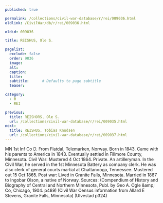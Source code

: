 ```yaml
---
published: true

permalink: /collections/civil-war-database/r/rei/009036.html
oldlink: /CivilWar/db/r/rei/009036.html

oldid: 009036

title: REISHUS, Ole S.

pagelist:
  exclude: false
  order: 9036
  image: 
  alt:
  caption:
  title:
  subtitle:      # Defaults to page subtitle
  teaser:

category: 
  - R 
  - REI

previous:
  title: REISHORS, Ole S.
  url: /collections/civil-war-database/r/rei/009035.html  
next:
  title: REISHUS, Tobias Knudsen
  url: /collections/civil-war-database/r/rei/009037.html   
---
```

MN 1st Inf Co D. From Flatdal, Telemarken, Norway. Born in 1843. Came with his parents to America in 1843. Eventually settled in Fillmore County, Minnesota. Civil War: Mustered 4 Oct 1864. Private. An artilleryman. In the Civil War, he served in the 1st Minnesota Battery as company clerk. He was also clerk of general courts martial at Chattanooga, Tennessee. Mustered out 15 Oct 1865. Post war: Lived in Granite Falls, Minnesota. Married in 1867 to Ingobar Olson, a native of Norway. Sources: (Compendium of History and Biography of Central and Northern Minnesota, Publ. by Geo A. Ogle &amp;amp; Co, Chicago, 1904. p489) (Civil War Census information from Allard E Stevens, Granite Falls, Minnesota) (Ulvestad p324)